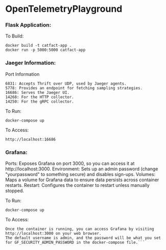 # OpenTelemetryPlayground

### Flask Application: 

To Build: 
````
docker build -t catfact-app . 
docker run -p 5000:5000 catfact-app
````

### Jaeger Information: 
Port Information
````
6831: Accepts Thrift over UDP, used by Jaeger agents.
5778: Provides an endpoint for fetching sampling strategies.
16686: Serves the Jaeger UI.
14268: For the HTTP collector.
14250: For the gRPC collector.
````

To Run: 
````
docker-compose up
````
To Access: 
```
http://localhost:16686
```
### Grafana: 

Ports: Exposes Grafana on port 3000, so you can access it at http://localhost:3000.
Environment: Sets up an admin password (change "yourpassword" to something secure) and disables sign-ups.
Volumes: Maps a volume for Grafana data to ensure data persists across container restarts.
Restart: Configures the container to restart unless manually stopped.

To Run: 
````
docker-compose up
````

To Access: 
```
Once the container is running, you can access Grafana by visiting http://localhost:3000 on your web browser.
The default username is admin, and the password will be what you set for GF_SECURITY_ADMIN_PASSWORD in the docker-compose file.```
